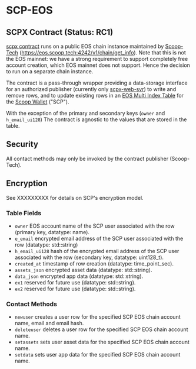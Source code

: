# SCP-EOS

## SCPX Contract (Status: RC1)

[scpx contract](contracts/eos/scpx/scpx.cpp) runs on a public EOS chain instance maintained by [Scoop-Tech](https://github.com/Scoop-Tech) (https://eos.scoop.tech:4242/v1/chain/get_info). Note that this is not the EOS mainnet: we have a strong requirement to support completely free account creation, which EOS mainnet does not support. Hence the decision to run on a separate chain instance.

The contract is a pass-through wrapper providing a data-storage interface for an authorized publisher (currently only [scpx-web-svr](https://github.com/Scoop-Tech/scp-web-svr)) to write and remove rows, and to update existing rows in an [EOS Multi Index Table](https://developers.eos.io/eosio-cpp/docs/using-multi-index-tables) for the [Scoop Wallet](https://github.com/Scoop-Tech/scpx-app) ("SCP").

With the exception of the primary and secondary keys (```owner``` and ```h_email_ui128```) The contract is agnostic to the values that are stored in the table.

## Security

All contact methods may only be invoked by the contract publisher (Scoop-Tech).

## Encryption

See XXXXXXXXX for details on SCP's encryption model.

### Table Fields

- ```owner``` EOS account name of the SCP user associated with the row (primary key, datatype: name).
- ```e_email``` encrypted email address of the SCP user associated with the row (datatype: std::string)
- ```h_email_ui128``` hash of the encrypted email address of the SCP user associated with the row (secondary key, datatype: uint128_t).
- ```created_at``` timestamp of row creation (datatype: time_point_sec).
- ```assets_json``` encrypted asset data (datatype: std::string).
- ```data_json``` encrypted app data (datatype: std::string).
- ```ex1``` reserved for future use (datatype: std::string).
- ```ex2``` reserved for future use (datatype: std::string).

### Contact Methods

- ```newuser``` creates a user row for the specified SCP EOS chain account name, email and email hash.
- ```deleteuser``` deletes a user row for the specified SCP EOS chain account name.
- ```setassets``` sets user asset data for the specified SCP EOS chain account name.
- ```setdata``` sets user app data for the specified SCP EOS chain account name.


